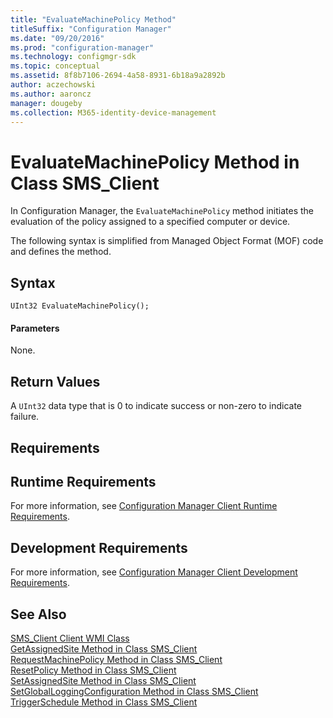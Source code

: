 ```yaml
---
title: "EvaluateMachinePolicy Method"
titleSuffix: "Configuration Manager"
ms.date: "09/20/2016"
ms.prod: "configuration-manager"
ms.technology: configmgr-sdk
ms.topic: conceptual
ms.assetid: 8f8b7106-2694-4a58-8931-6b18a9a2892b
author: aczechowski
ms.author: aaroncz
manager: dougeby
ms.collection: M365-identity-device-management
---
```

# EvaluateMachinePolicy Method in Class SMS_Client
In Configuration Manager, the `EvaluateMachinePolicy` method initiates the evaluation of the policy assigned to a specified computer or device.  

 The following syntax is simplified from Managed Object Format (MOF) code and defines the method.  

## Syntax  

```  
UInt32 EvaluateMachinePolicy();  
```  

#### Parameters  
 None.  

## Return Values  
 A `UInt32` data type that is 0 to indicate success or non-zero to indicate failure.  

## Requirements  

## Runtime Requirements  
 For more information, see [Configuration Manager Client Runtime Requirements](../../../../../develop/core/reqs/client-runtime-requirements.md).  

## Development Requirements  
 For more information, see [Configuration Manager Client Development Requirements](../../../../../develop/core/reqs/client-development-requirements.md).  

## See Also  
 [SMS_Client Client WMI Class](../../../../../develop/reference/core/clients/client-classes/sms_client-client-wmi-class.md)   
 [GetAssignedSite Method in Class SMS_Client](../../../../../develop/reference/core/clients/client-classes/getassignedsite-method-in-class-sms_client.md)   
 [RequestMachinePolicy Method in Class SMS_Client](../../../../../develop/reference/core/clients/client-classes/requestmachinepolicy-method-in-class-sms_client.md)   
 [ResetPolicy Method in Class SMS_Client](../../../../../develop/reference/core/clients/client-classes/resetpolicy-method-in-class-sms_client.md)   
 [SetAssignedSite Method in Class SMS_Client](../../../../../develop/reference/core/clients/client-classes/setassignedsite-method-in-class-sms_client.md)   
 [SetGlobalLoggingConfiguration Method in Class SMS_Client](../../../../../develop/reference/core/clients/client-classes/setgloballoggingconfiguration-method-in-class-sms_client.md)   
 [TriggerSchedule Method in Class SMS_Client](../../../../../develop/reference/core/clients/client-classes/triggerschedule-method-in-class-sms_client.md)
